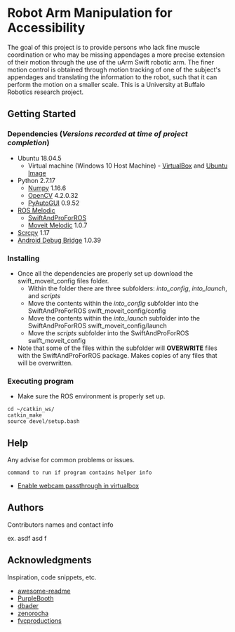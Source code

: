 # Robot Arm Manipulation for Accessibility
The goal of this project is to provide persons who lack fine muscle coordination or who may be missing appendages a more precise extension of their motion through the use of the uArm Swift robotic arm. The finer motion control is obtained through motion tracking of one of the subject's appendages and translating the information to the robot, such that it can perform the motion on a smaller scale. This is a University at Buffalo Robotics research project.

## Getting Started

### Dependencies (*Versions recorded at time of project completion*)

* Ubuntu 18.04.5
  * Virtual machine (Windows 10 Host Machine) - [VirtualBox](https://www.virtualbox.org/wiki/Downloads) and [Ubuntu Image](https://www.linuxvmimages.com/images/ubuntu-1804/)
* Python 2.7.17
  * [Numpy](https://devdocs.io/numpy~1.16/) 1.16.6
  * [OpenCV](https://docs.opencv.org/4.2.0/) 4.2.0.32
  * [PyAutoGUI](https://pyautogui.readthedocs.io/en/latest/) 0.9.52
* [ROS Melodic](http://wiki.ros.org/melodic/Installation/Ubuntu )
  * [SwiftAndProForROS](https://github.com/uArm-Developer/RosForSwiftAndSwiftPro)
  * [Moveit Melodic](http://docs.ros.org/en/melodic/api/moveit_tutorials/html/doc/getting_started/getting_started.html) 1.0.7
* [Scrcpy](https://github.com/Genymobile/scrcpy) 1.17
* [Android Debug Bridge](https://developer.android.com/studio/command-line/adb) 1.0.39

### Installing

* Once all the dependencies are properly set up download the swift_moveit_config files folder.
  * Within the folder there are three subfolders: *into_config*, *into_launch*, and *scripts*
  * Move the contents within the *into_config* subfolder into the SwiftAndProForROS swift_moveit_config/config
  * Move the contents within the *into_launch* subfolder into the SwiftAndProForROS swift_moveit_config/launch
  * Move the *scripts* subfolder into the SwiftAndProForROS swift_moveit_config
* Note that some of the files within the subfolder will **OVERWRITE** files with the SwiftAndProForROS package. Makes copies of any files that will be overwritten.

### Executing program

* Make sure the ROS environment is properly set up.
```
cd ~/catkin_ws/
catkin_make
source devel/setup.bash
```

## Help

Any advise for common problems or issues.
```
command to run if program contains helper info
```
* [Enable webcam passthrough in virtualbox](https://scribles.net/using-webcam-in-virtualbox-guest-os-on-windows-host/)

## Authors

Contributors names and contact info

ex. asdf asd f 

## Acknowledgments

Inspiration, code snippets, etc.
* [awesome-readme](https://github.com/matiassingers/awesome-readme)
* [PurpleBooth](https://gist.github.com/PurpleBooth/109311bb0361f32d87a2)
* [dbader](https://github.com/dbader/readme-template)
* [zenorocha](https://gist.github.com/zenorocha/4526327)
* [fvcproductions](https://gist.github.com/fvcproductions/1bfc2d4aecb01a834b46)
